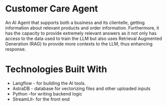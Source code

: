# Customer Care Agent

An AI Agent that supports both a business and its clientelle, getting information about relevant products and order information. Furthermore, it has the capacity to provide extremely relevant answers as it not only has access to the data used to train the LLM but also uses Retrieval Augmented Generation (RAG) to provide more contexts to the LLM, thus enhancing response.

# Technologies Built With

- Langflow - for building the AI tools.
- AstraDB - database for vectorizing files and other uploaded inputs
- Python -for writing backend logic
- StreamLit- for the front end
